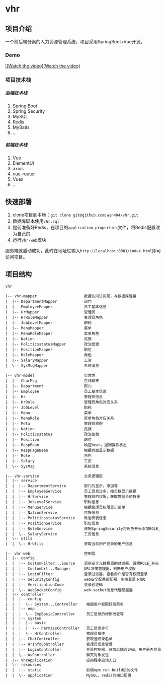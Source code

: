 # vhr

## 项目介绍

一个前后端分离的人力资源管理系统，项目采用SpringBoot+Vue开发。

### Demo

[![Watch the video](Watch the video)](https://user-images.githubusercontent.com/45954853/184365323-b04718a4-3ba0-48cd-b4e4-d8b9b555d362.mp4)

### 项目技术栈

##### 后端技术栈

1. Spring Boot
2. Spring Security
3. MySQL
4. Redis
5. MyBatis
6. ...

##### 前端技术栈

1. Vue
2. ElementUl
3. axios
4. vue-router
5. Vuex
6. ...

## 快速部署

1. clone项目到本地：`git clone git@github.com:wyn404/vhr.git`
2. 数据库脚本使用`vhr.sql`
3. 提前准备好Redis，在项目的`application.properties`文件，将Redis配置改为自己的
4. 运行`vhr-web`模块

服务端就启动成功，此时在地址栏输入`http://localhost:8081/index.html`即可访问项目。

## 项目结构

```
vhr

|-- vhr-mapper                     数据访问访问层，与数据库连接
|  |-- DepartmentMapper            部门
|  |-- EmployeeMapper              员工基本信息
|  |-- HrMapper                    管理员
|  |-- HrRoleMapper                管理员角色
|  |-- JobLevelMapper              职称  
|  |-- MenuMapper                  菜单
|  |-- MenuRoleMapper              菜单角色
|  |-- Nation                      民族
|  |-- PoliticsstatusMapper        政治面貌
|  |-- PositionMapper              职位
|  |-- RoleMapper                  角色
|  |-- SalaryMapper                工资
|  \-- SysMsgMapper                系统消息

|-- vhr-model                      实体类
|  |-- CharMsg                     在线聊天
|  |-- Department                  部门
|  |-- Employee                    员工基本信息
|  |-- Hr                          管理员信息
|  |-- HrRole                      管理员角色对应关系
|  |-- JobLevel                    职称
|  |-- Menu                        菜单
|  |-- MenuRole                    菜单角色对应关系
|  |-- Meta                        管理员权限
|  |-- Nation                      民族
|  |-- Politicsstatus              政治面貌
|  |-- Position                    职位
|  |-- RespBean                    响应bean，返回操作状态
|  |-- RespPageBean                根据页面显示数据
|  |-- Role                        角色
|  |-- Salary                      工资
|  \-- SysMsg                      系统消息

|-- vhr-service                    业务逻辑层
|  |-- service
|  |  |-- DepartmentService        部门的显示，添加等
|  |  |-- EmployeeService          员工信息过多，按页数显示数据
|  |  |-- HrService                管理员的权限，获取管理员的数量
|  |  |-- JobLevelService          职称信息
|  |  |-- MenuService              根据管理员权限显示菜单
|  |  |-- NationService            民族信息
|  |  |-- PoliticsstatusService    政治面貌信息
|  |  |-- PositionService          职位信息
|  |  |-- RoleService              根据SpringSecurity将角色开头添加ROLE_
|  |  \-- SalaryService            工资信息
|  \-- utils
|  |  \-- HrUtils                  获取当前用户登录的用户信息

|-- vhr-web                        控制层
|  |-- config
|  |  |-- CustomFilter...Source    调用安全元数据源的过滤器，设置ROLE_开头
|  |  |-- CustomUrl...Manager      URL决策管理器，判断用户权限
|  |  |-- LoginFilter              登录过滤器，查看用户是否有权限登录
|  |  |-- SecurityConfig           web安全配置适配器，多端登录下线Q
|  |  |-- VerificationCode         登录验证码
|  |  \-- WebSocketConfig          web-socket消息代理配置器
|  |-- controller
|  |  |-- config
|  |  |  \-- System...Controller    根据用户权限获取菜单
|  |  |-- emp
|  |  |  \-- EmpBasicController     员工信息的增删改查等
|  |  |-- system
|  |  |  |-- basic
|  |  |  |  \-- PermissController   员工信息许可
|  |  |  \-- HrController           管理员操作
|  |  |-- ChatController            获取通讯录名单
|  |  |-- HrInfoController          管理员信息管理
|  |  |-- LoginController           登录控制器，获取后端验证码，用户是否登录
|  |  \-- WsController              聊天对象发送
|  |-- VhrApplication               应用程序启动入口
|  \-- resources
|  |  |-- static                    前端npm run build后的文件
|  |  \-- application               MySQL、redis的端口配置
```

